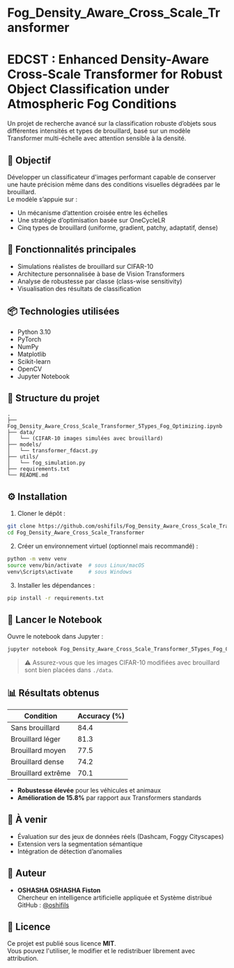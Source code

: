# Fog_Density_Aware_Cross_Scale_Transformer
# EDCST : Enhanced Density-Aware Cross-Scale Transformer for Robust Object Classification under Atmospheric Fog Conditions

Un projet de recherche avancé sur la classification robuste d’objets sous différentes intensités et types de brouillard, basé sur un modèle Transformer multi-échelle avec attention sensible à la densité.

## 🧠 Objectif

Développer un classificateur d'images performant capable de conserver une haute précision même dans des conditions visuelles dégradées par le brouillard.  
Le modèle s’appuie sur :
- Un mécanisme d’attention croisée entre les échelles
- Une stratégie d’optimisation basée sur OneCycleLR
- Cinq types de brouillard (uniforme, gradient, patchy, adaptatif, dense)

## 🚀 Fonctionnalités principales

- Simulations réalistes de brouillard sur CIFAR-10
- Architecture personnalisée à base de Vision Transformers
- Analyse de robustesse par classe (class-wise sensitivity)
- Visualisation des résultats de classification

## 📦 Technologies utilisées

- Python 3.10
- PyTorch
- NumPy
- Matplotlib
- Scikit-learn
- OpenCV
- Jupyter Notebook

## 📁 Structure du projet

```
.
├── Fog_Density_Aware_Cross_Scale_Transformer_5Types_Fog_Optimizing.ipynb
├── data/
│   └── (CIFAR-10 images simulées avec brouillard)
├── models/
│   └── transformer_fdacst.py
├── utils/
│   └── fog_simulation.py
├── requirements.txt
└── README.md
```

## ⚙️ Installation

1. Cloner le dépôt :
```bash
git clone https://github.com/oshifils/Fog_Density_Aware_Cross_Scale_Transformer.git
cd Fog_Density_Aware_Cross_Scale_Transformer
```

2. Créer un environnement virtuel (optionnel mais recommandé) :
```bash
python -m venv venv
source venv/bin/activate  # sous Linux/macOS
venv\Scripts\activate     # sous Windows
```

3. Installer les dépendances :
```bash
pip install -r requirements.txt
```

## 🧪 Lancer le Notebook

Ouvre le notebook dans Jupyter :
```bash
jupyter notebook Fog_Density_Aware_Cross_Scale_Transformer_5Types_Fog_Optimizing.ipynb
```

> ⚠️ Assurez-vous que les images CIFAR-10 modifiées avec brouillard sont bien placées dans `./data`.

## 📊 Résultats obtenus

| Condition             | Accuracy (%) |
|-----------------------|--------------|
| Sans brouillard       | 84.4         |
| Brouillard léger      | 81.3         |
| Brouillard moyen      | 77.5         |
| Brouillard dense      | 74.2         |
| Brouillard extrême    | 70.1         |

- **Robustesse élevée** pour les véhicules et animaux
- **Amélioration de 15.8%** par rapport aux Transformers standards

## 📌 À venir

- Évaluation sur des jeux de données réels (Dashcam, Foggy Cityscapes)
- Extension vers la segmentation sémantique
- Intégration de détection d’anomalies

## 👤 Auteur

- **OSHASHA OSHASHA Fiston**  
Chercheur en intelligence artificielle appliquée et Système distribué  
GitHub : [@oshifils](https://github.com/oshifils)

## 📄 Licence

Ce projet est publié sous licence **MIT**.  
Vous pouvez l'utiliser, le modifier et le redistribuer librement avec attribution.

